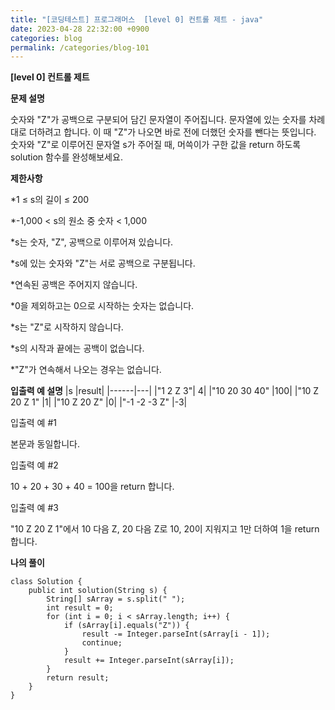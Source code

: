 ```yaml
---
title: "[코딩테스트] 프로그래머스  [level 0] 컨트롤 제트 - java"
date: 2023-04-28 22:32:00 +0900
categories: blog
permalink: /categories/blog-101
---
```



**[level 0] 컨트롤 제트**



**문제 설명**

숫자와 "Z"가 공백으로 구분되어 담긴 문자열이 주어집니다. 문자열에 있는 숫자를 차례대로 더하려고 합니다. 이 때 "Z"가 나오면 바로 전에 더했던 숫자를 뺀다는 뜻입니다. 숫자와 "Z"로 이루어진 문자열 s가 주어질 때, 머쓱이가 구한 값을 return 하도록 solution 함수를 완성해보세요.






**제한사항**

*1 ≤ s의 길이 ≤ 200

*-1,000 < s의 원소 중 숫자 < 1,000

*s는 숫자, "Z", 공백으로 이루어져 있습니다.

*s에 있는 숫자와 "Z"는 서로 공백으로 구분됩니다.

*연속된 공백은 주어지지 않습니다.

*0을 제외하고는 0으로 시작하는 숫자는 없습니다.

*s는 "Z"로 시작하지 않습니다.

*s의 시작과 끝에는 공백이 없습니다.

*"Z"가 연속해서 나오는 경우는 없습니다.



**입출력 예 설명**
|s	|result|
|------|---|
|"1 2 Z 3"|	4|
|"10 20 30 40"	|100|
|"10 Z 20 Z 1"	|1|
|"10 Z 20 Z"	|0|
|"-1 -2 -3 Z"	|-3|


입출력 예 #1

본문과 동일합니다.

입출력 예 #2

10 + 20 + 30 + 40 = 100을 return 합니다.

입출력 예 #3

"10 Z 20 Z 1"에서 10 다음 Z, 20 다음 Z로 10, 20이 지워지고 1만 더하여 1을 return 합니다.



**나의 풀이**

```
class Solution {
    public int solution(String s) {
        String[] sArray = s.split(" ");
        int result = 0;
        for (int i = 0; i < sArray.length; i++) {
            if (sArray[i].equals("Z")) {
                result -= Integer.parseInt(sArray[i - 1]);
                continue;
            }
            result += Integer.parseInt(sArray[i]);
        }
        return result;
    }
}

```


